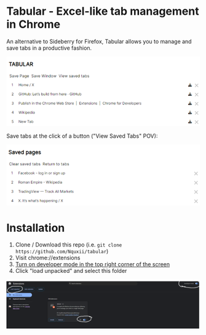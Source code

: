 # Tabular - Excel-like tab management in Chrome
An alternative to Sideberry for Firefox, Tabular allows you to manage and save tabs in a productive fashion.

![An example homepage](images/tabular-1-img.png)
  
Save tabs at the click of a button ("View Saved Tabs" POV):
  
![An example of saved pages](images/tabular-2-img.png) <br>

# Installation
1. Clone / Download this repo (i.e. `git clone https://github.com/Nquxii/tabular`)
2. Visit chrome://extensions
3. [Turn on developer mode in the top right corner of the screen](https://knowledge.workspace.google.com/kb/load-unpacked-extensions-000005962)
4. Click "load unpacked" and select this folder

![POV](images/installation-demo.png)
